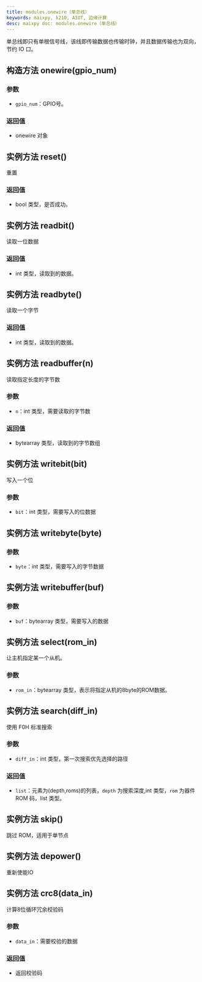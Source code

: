 ```yaml
---
title: modules.onewire（单总线）
keywords: maixpy, k210, AIOT, 边缘计算
desc: maixpy doc: modules.onewire（单总线）
---
```



单总线即只有单根信号线，该线即传输数据也传输时钟，并且数据传输也为双向，节约 IO 口。

## 构造方法 onewire(gpio_num)

### 参数

* `gpio_num`：GPIO号。

### 返回值

* onewire 对象

## 实例方法 reset()

重置

### 返回值

* bool 类型，是否成功。

## 实例方法 readbit()

读取一位数据

### 返回值

* int 类型，读取到的数据。

## 实例方法 readbyte()

读取一个字节

### 返回值

* int 类型，读取到的数据。

## 实例方法 readbuffer(n)

读取指定长度的字节数

### 参数

* `n`：int 类型，需要读取的字节数

### 返回值

* bytearray 类型，读取到的字节数组

## 实例方法 writebit(bit)

写入一个位

### 参数

* `bit`：int 类型，需要写入的位数据

## 实例方法 writebyte(byte)

### 参数

* `byte`：int 类型，需要写入的字节数据

## 实例方法 writebuffer(buf)

### 参数

* `buf`：bytearray 类型，需要写入的数据

## 实例方法 select(rom_in)

让主机指定某一个从机。

### 参数

* `rom_in`：bytearray 类型，表示将指定从机的8byte的ROM数据。

## 实例方法 search(diff_in)

使用 F0H 标准搜索

### 参数

* `diff_in`：int 类型，第一次搜索优先选择的路径

### 返回值

* `list`：元素为(depth,roms)的列表，`depth` 为搜索深度,int 类型，`rom` 为器件 ROM 码，list 类型。

## 实例方法 skip()

跳过 ROM，适用于单节点

## 实例方法 depower()

重新使能IO

## 实例方法 crc8(data_in)

计算8位循环冗余校验码

### 参数

* `data_in`：需要校验的数据

### 返回值

* 返回校验码